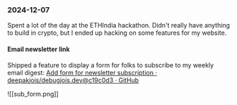 ### 2024-12-07
Spent a lot of the day at the ETHIndia hackathon. Didn't really have anything to build in crypto, but I ended up hacking on some features for my website.
#### Email newsletter link
Shipped a feature to display a form for folks to subscribe to my weekly email digest: [Add form for newsletter subscription · deepakjois/debugjois.dev@c19c0d3 · GitHub](https://github.com/deepakjois/debugjois.dev/commit/c19c0d30d49bbec65b20262b3840406c9f58f682)

![[sub_form.png]]
